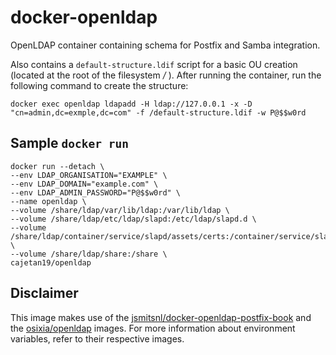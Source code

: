 # docker-openldap
OpenLDAP container containing schema for Postfix and Samba integration.

Also contains a `default-structure.ldif` script for a basic OU creation (located at the root of the filesystem */* ).
After running the container, run the following command to create the structure:
```
docker exec openldap ldapadd -H ldap://127.0.0.1 -x -D "cn=admin,dc=exmple,dc=com" -f /default-structure.ldif -w P@$$w0rd
```

## Sample `docker run`
```
docker run --detach \
--env LDAP_ORGANISATION="EXAMPLE" \
--env LDAP_DOMAIN="example.com" \
--env LDAP_ADMIN_PASSWORD="P@$$w0rd" \
--name openldap \
--volume /share/ldap/var/lib/ldap:/var/lib/ldap \
--volume /share/ldap/etc/ldap/slapd:/etc/ldap/slapd.d \
--volume /share/ldap/container/service/slapd/assets/certs:/container/service/slapd/assets/certs \
--volume /share/ldap/share:/share \
cajetan19/openldap
```

## Disclaimer

This image makes use of the [jsmitsnl/docker-openldap-postfix-book](https://github.com/johansmitsnl/docker-openldap-postfix-book) and the [osixia/openldap](https://hub.docker.com/r/osixia/openldap/) images. For more information about environment variables, refer to their respective images.
